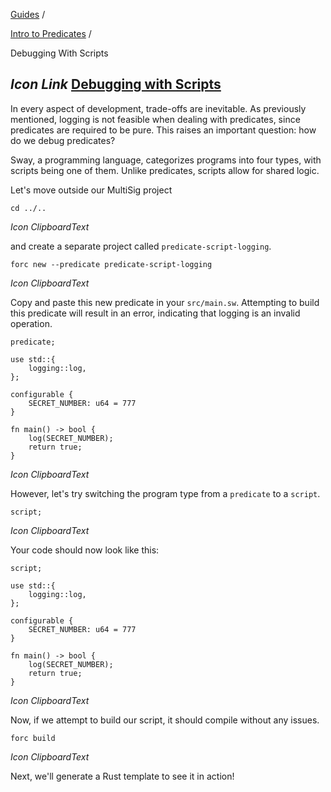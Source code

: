 [Guides](https://docs.fuel.network/guides/) /

[Intro to Predicates](https://docs.fuel.network/guides/intro-to-predicates/) /

Debugging With Scripts

## _Icon Link_ [Debugging with Scripts](https://docs.fuel.network/guides/intro-to-predicates/debugging-with-scripts/\#debugging-with-scripts)

In every aspect of development, trade-offs are inevitable. As previously mentioned, logging is not feasible when dealing with predicates, since predicates are required to be pure. This raises an important question: how do we debug predicates?

Sway, a programming language, categorizes programs into four types, with scripts being one of them. Unlike predicates, scripts allow for shared logic.

Let's move outside our MultiSig project

```fuel_Box fuel_Box-idXKMmm-css
cd ../..
```

_Icon ClipboardText_

and create a separate project called `predicate-script-logging`.

```fuel_Box fuel_Box-idXKMmm-css
forc new --predicate predicate-script-logging
```

_Icon ClipboardText_

Copy and paste this new predicate in your `src/main.sw`. Attempting to build this predicate will result in an error, indicating that logging is an invalid operation.

```fuel_Box fuel_Box-idXKMmm-css
predicate;

use std::{
    logging::log,
};

configurable {
    SECRET_NUMBER: u64 = 777
}

fn main() -> bool {
    log(SECRET_NUMBER);
    return true;
}
```

_Icon ClipboardText_

However, let's try switching the program type from a `predicate` to a `script`.

```fuel_Box fuel_Box-idXKMmm-css
script;
```

_Icon ClipboardText_

Your code should now look like this:

```fuel_Box fuel_Box-idXKMmm-css
script;

use std::{
    logging::log,
};

configurable {
    SECRET_NUMBER: u64 = 777
}

fn main() -> bool {
    log(SECRET_NUMBER);
    return true;
}
```

_Icon ClipboardText_

Now, if we attempt to build our script, it should compile without any issues.

```fuel_Box fuel_Box-idXKMmm-css
forc build
```

_Icon ClipboardText_

Next, we'll generate a Rust template to see it in action!